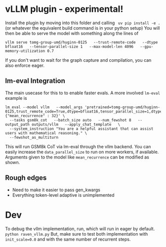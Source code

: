 # vLLM plugin - experimental!

Install the plugin by moving into this folder and calling
``` uv pip install -e .```
(or whatever the equivalent build command is in your python setup)
You will then be able to serve the model with something along the lines of

```
vllm serve tomg-group-umd/huginn-0125   --trust-remote-code   --dtype bfloat16   --tensor-parallel-size 1   --max-model-len 4096   --gpu-memory-utilization 0.7
```

If you don't want to wait for the graph capture and compilation, you can also enforce eager.


## lm-eval Integration

The main usecase for this to to enable faster evals. A more involved `lm-eval` example is
```
lm_eval --model vllm   --model_args 'pretrained=tomg-group-umd/huginn-0125,trust_remote_code=True,dtype=bfloat16,tensor_parallel_size=1,dtype=bfloat16,gpu_memory_utilization=0.8,data_parallel_size=1,hf_overrides={"mean_recurrence" : 32}' \
  --tasks gsm8k_cot   --batch_size auto   --num_fewshot 8   --output_path outputs/vllm   --apply_chat_template   \
  --system_instruction "You are a helpful assistant that can assist users with mathematical reasoning." \
  --fewshot_as_multiturn
```
This will run GSM8k CoT via lm-eval through the vllm backend. You can easily increase the `data_parallel_size` to run on more workers, if available. Arguments given to the model like `mean_recurrence` can be modified as shown.


## Rough edges
* Need to make it easier to pass gen_kwargs
* Everything token-level adaptive is unimplemented

# Dev

To debug the vllm implementation, run, which will run in eager by default.
```python raven_vllm.py```
But, make sure to test both implementation with `init_scale=0.0` and with the same number of recurrent steps.
